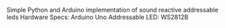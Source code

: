 Simple Python and Arduino implementation of sound reactive addressable leds
Hardware Specs:
Arduino Uno
Addressable LED: WS2812B
